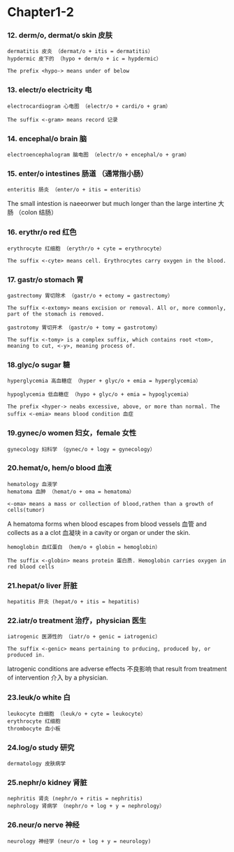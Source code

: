 # Chapter1-2

### 12. derm/o, dermat/o skin 皮肤

```
dermatitis 皮炎 （dermat/o + itis = dermatitis）
hypdermic 皮下的 （hypo + derm/o + ic = hypdermic）

The prefix <hypo-> means under of below
```

### 13. electr/o electricity 电

```
electrocardiogram 心电图 （electr/o + cardi/o + gram）

The suffix <-gram> means record 记录
```

### 14. encephal/o brain 脑

```
electroencephalogram 脑电图 （electr/o + encephal/o + gram）
```

### 15. enter/o intestines 肠道 （通常指小肠）

```
enteritis 肠炎 （enter/o + itis = enteritis）
```

The small intestion is naeeorwer but much longer than the large intertine 大肠 （colon 结肠）

### 16. erythr/o red 红色

```
erythrocyte 红细胞 （erythr/o + cyte = erythrocyte）

The suffix <-cyte> means cell. Erythrocytes carry oxygen in the blood.
```

### 17. gastr/o stomach 胃

```
gastrectomy 胃切除术 （gastr/o + ectomy = gastrectomy）

The suffix <-extomy> means excision or removal. All or, more commonly, part of the stomach is removed.
```

```
gastrotomy 胃切开术 （gastr/o + tomy = gastrotomy）

The suffix <-tomy> is a complex suffix, which contains root <tom>, meaning to cut, <-y>, meaning process of.
```

### 18.glyc/o sugar 糖

```
hyperglycemia 高血糖症 （hyper + glyc/o + emia = hyperglycemia）

hypoglycemia 低血糖症 （hypo + glyc/o + emia = hypoglycemia）

The prefix <hyper-> neabs excessive, above, or more than normal. The suffix <-emia> means blood condition 血症
```

### 19.gynec/o women 妇女，female 女性

```
gynecology 妇科学 （gynec/o + logy = gynecology）
```

### 20.hemat/o, hem/o blood 血液

```
hematology 血液学
hematoma 血肿 （hemat/o + oma = hematoma）

<-oma> means a mass or collection of blood,rathen than a growth of cells(tumor)
```

A hematoma forms when blood escapes from blood vessels 血管 and collects as a a clot 血凝块 in a cavity or organ or under the skin.

```
hemoglobin 血红蛋白 （hem/o + globin = hemoglobin）

The suffix <-globin> means protein 蛋白质. Hemoglobin carries oxygen in red blood cells
```

### 21.hepat/o liver 肝脏
```
hepatitis 肝炎 (hepat/o + itis = hepatitis)
```

### 22.iatr/o treatment 治疗，physician 医生
```
iatrogenic 医源性的 （iatr/o + genic = iatrogenic）

The suffix <-genic> means pertaining to prducing, produced by, or produced in.
```

Iatrogenic conditions are  adverse effects 不良影响 that result from treatment of intervention 介入 by a physician.

### 23.leuk/o white 白
```
leukocyte 白细胞 （leuk/o + cyte = leukocyte）
erythrocyte 红细胞
thrombocyte 血小板
```

### 24.log/o study 研究
```
dermatology 皮肤病学
```

### 25.nephr/o kidney 肾脏
```
nephritis 肾炎 (nephr/o + ritis = nephritis)
nephrology 肾病学 （nephr/o + log + y = nephrology）
```

### 26.neur/o nerve 神经
```
neurology 神经学 (neur/o + log + y = neurology)
```














